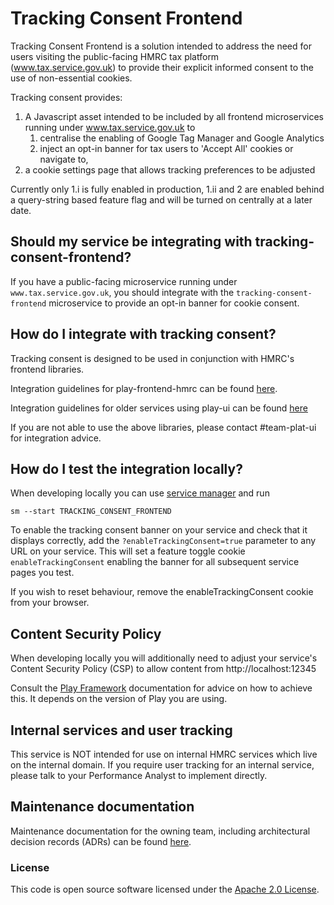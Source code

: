 # Tracking Consent Frontend
Tracking Consent Frontend is a solution intended to address the need for users visiting the public-facing HMRC tax platform 
(www.tax.service.gov.uk) to provide their explicit informed consent to the use of non-essential cookies.

Tracking consent provides:
1. A Javascript asset intended to be included by all frontend microservices running under www.tax.service.gov.uk to
    1. centralise the enabling of Google Tag Manager and Google Analytics
    1. inject an opt-in banner for tax users to 'Accept All' cookies or navigate to,
1. a cookie settings page that allows tracking preferences to be adjusted

Currently only 1.i is fully enabled in production, 1.ii and 2 are enabled behind a query-string 
based feature flag and will be turned on centrally at a later date.

## Should my service be integrating with tracking-consent-frontend?
If you have a public-facing microservice running under `www.tax.service.gov.uk`, you should integrate with the
`tracking-consent-frontend` microservice to provide an opt-in banner for cookie consent.

## How do I integrate with tracking consent?
Tracking consent is designed to be used in conjunction with HMRC's frontend libraries.

Integration guidelines for play-frontend-hmrc can be found [here](https://github.com/hmrc/play-frontend-hmrc#integrating-with-tracking-consent).

Integration guidelines for older services using play-ui can be found [here](https://github.com/hmrc/play-ui#integrating-with-tracking-consent)

If you are not able to use the above libraries, please contact #team-plat-ui for integration advice.

## How do I test the integration locally?
When developing locally you can use [service manager](https://github.com/hmrc/service-manager)
and run

```
sm --start TRACKING_CONSENT_FRONTEND
```

To enable the tracking consent banner on your service and check that it displays correctly, add the `?enableTrackingConsent=true` 
parameter to any URL on your service. This will set a feature toggle cookie `enableTrackingConsent`
 enabling the banner for all subsequent service pages you test.

If you wish to reset behaviour, remove the enableTrackingConsent cookie from your browser.

## Content Security Policy
When developing locally you will additionally need to adjust your service's Content Security Policy (CSP) to
allow content from http://localhost:12345

Consult the [Play Framework](https://www.playframework.com/) documentation for advice on how to achieve this.
It depends on the version of Play you are using.

## Internal services and user tracking
This service is NOT intended for use on internal HMRC services which live on the internal domain. If you
require user tracking for an internal service, please talk to your Performance Analyst to implement directly.  

## Maintenance documentation
Maintenance documentation for the owning team, including architectural decision records (ADRs) can be found [here](docs/maintainers.md).

### License
This code is open source software licensed under the [Apache 2.0 License]("http://www.apache.org/licenses/LICENSE-2.0.html").
